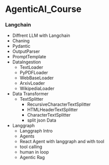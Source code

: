# AgenticAI_Course
### Langchain
- Diffrent LLM with Langchain
- Chaning
- Pydantic
- OutputParser
- PromptTemplate
- DataIngestion
    - TextLoader
    - PyPDFLoader
    - WebBaseLoader
    - ArxivLoader
    - WikipediaLoader
- Data Transformer
    - TextSplitter
        -  RecursiveCharacterTextSplitter
        - HTMLHeaderTextSplitter 
        - CharacterTextSplitter
        - split json Data
- Langgraph
    - Langgraph Intro
    - Agents
    - React Agent with langgraph and with tool
    - tool calling
    - human in loop
    - Agentic Rag
